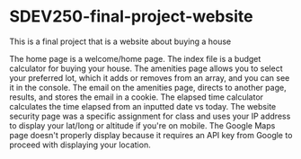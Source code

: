 # SDEV250-final-project-website
This is a final project that is a website about buying a house

The home page is a welcome/home page.
The index file is a budget calculator for buying your house.
The amenities page allows you to select your preferred lot, which it adds or removes from an array, and you can see it in the console.
The email on the amenities page, directs to another page, results, and stores the email in a cookie.
The elapsed time calculator calculates the time elapsed from an inputted date vs today. 
The website security page was a specific assignment for class and uses your IP address to display your lat/long or altitude if you're on mobile. The Google Maps page doesn't properly display because it requires an API key from Google to proceed with displaying your location. 

